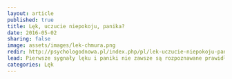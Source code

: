 ```yaml
---
layout: article
published: true
title: Lęk, uczucie niepokoju, panika?
date: 2016-05-02
sharing: false
image: assets/images/lek-chmura.png
redir: http://psychologodnowa.pl/index.php/pl/lek-uczucie-niepokoju-panika
lead: Pierwsze sygnały lęku i paniki nie zawsze są rozpoznawane prawidłowo. Rozpoznanie ich stanowi punkt zwrotny na drodze do poradzenia sobie z problemem.
categories: Lęk
---
```

